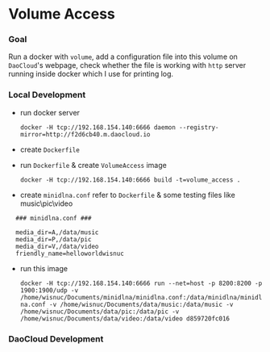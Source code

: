 # Volume Access

### Goal
  Run a docker with `volume`, add a configuration file into this volume on `DaoCloud`'s webpage, check whether the file is working with `http` server running inside docker which I use for printing log.

### Local Development
  + run docker server <p>
  `docker -H tcp://192.168.154.140:6666 daemon --registry-mirror=http://f2d6cb40.m.daocloud.io`
  
  + create `Dockerfile`
  
  + run `Dockerfile` & create `VolumeAccess` image <p>
  `docker -H tcp://192.168.154.140:6666 build -t=volume_access .`
  
  + create `minidlna.conf` refer to `Dockerfile` & some testing files like music\pic\video
  ```
    ### minidlna.conf ###
    
    media_dir=A,/data/music
    media_dir=P,/data/pic
    media_dir=V,/data/video
    friendly_name=helloworldwisnuc
  ```

  + run this image <p>
  `docker -H tcp://192.168.154.140:6666 run --net=host -p 8200:8200 -p 1900:1900/udp -v /home/wisnuc/Documents/minidlna/minidlna.conf:/data/minidlna/minidlna.conf -v /home/wisnuc/Documents/data/music:/data/music -v /home/wisnuc/Documents/data/pic:/data/pic -v /home/wisnuc/Documents/data/video:/data/video d859720fc016`
  
### DaoCloud Development
  
